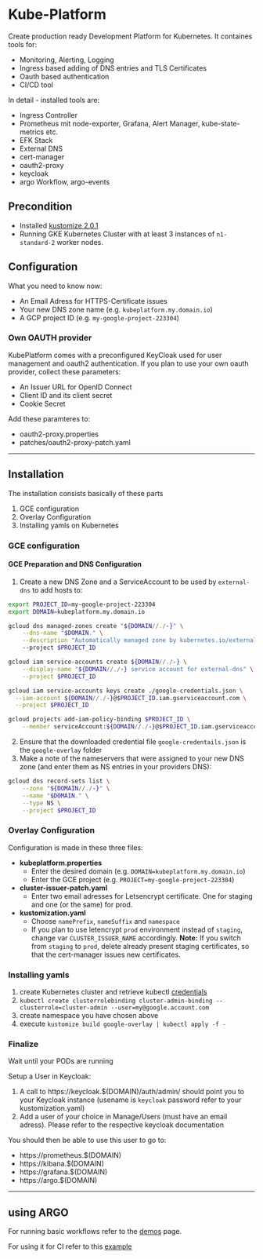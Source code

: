 # Kube-Platform

Create production ready Development Platform for Kubernetes. It containes tools for:

- Monitoring, Alerting, Logging
- Ingress based adding of DNS entries and TLS Certificates
- Oauth based authentication
- CI/CD tool

In detail - installed tools are:

- Ingress Controller
- Prometheus mit node-exporter, Grafana, Alert Manager, kube-state-metrics etc.
- EFK Stack
- External DNS
- cert-manager
- oauth2-proxy
- keycloak
- argo Workflow, argo-events

## Precondition

- Installed [kustomize 2.0.1](https://github.com/kubernetes-sigs/kustomize/releases)
- Running GKE Kubernetes Cluster with at least 3 instances of ```n1-standard-2``` worker nodes.

## Configuration

What you need to know now:

- An Email Adress for HTTPS-Certificate issues
- Your new DNS zone name (e.g. ```kubeplatform.my.domain.io```)
- A GCP project ID (e.g. ```my-google-project-223304```)

### Own OAUTH provider

KubePlatform comes with a preconfigured KeyCloak used for user management and oauth2 authentication. If you plan to use your own oauth provider, collect these parameters:

- An Issuer URL for OpenID Connect
- Client ID and its client secret
- Cookie Secret

Add these paramteres to:

- oauth2-proxy.properties
- patches/oauth2-proxy-patch.yaml

---

## Installation

The installation consists basically of these parts

1. GCE configuration
1. Overlay Configuration
1. Installing yamls on Kubernetes

### GCE configuration

#### GCE Preparation and DNS Configuration

1. Create a new DNS Zone and a ServiceAccount to be used by ```external-dns``` to add hosts to:

```bash
export PROJECT_ID=my-google-project-223304
export DOMAIN=kubeplatform.my.domain.io

gcloud dns managed-zones create "${DOMAIN//./-}" \
    --dns-name "$DOMAIN." \
    --description "Automatically managed zone by kubernetes.io/external-dns"
    --project $PROJECT_ID

gcloud iam service-accounts create ${DOMAIN//./-} \
    --display-name "${DOMAIN//./-} service account for external-dns" \
    --project $PROJECT_ID

gcloud iam service-accounts keys create ./google-credentials.json \
  --iam-account ${DOMAIN//./-}@$PROJECT_ID.iam.gserviceaccount.com \
  --project $PROJECT_ID

gcloud projects add-iam-policy-binding $PROJECT_ID \
    --member serviceAccount:${DOMAIN//./-}@$PROJECT_ID.iam.gserviceaccount.com --role roles/dns.admin 
```

2. Ensure that the downloaded credential file `google-credentails.json` is the `google-overlay` folder
3. Make a note of the nameservers that were assigned to your new DNS zone (and enter them as NS entries in your providers DNS):

```bash
gcloud dns record-sets list \
    --zone "${DOMAIN//./-}" \
    --name "$DOMAIN." \
    --type NS \
    --project $PROJECT_ID
```

### Overlay Configuration

Configuration is made in these three files:

- __kubeplatform.properties__
  - Enter the desired domain (e.g. ```DOMAIN=kubeplatform.my.domain.io```)
  - Enter the GCE project (e.g. ```PROJECT=my-google-project-223304```)
- __cluster-issuer-patch.yaml__
  - Enter two email adresses for Letsencrypt certificate. One for staging and one (or the same) for prod.
- __kustomization.yaml__ 
  - Choose ```namePrefix```, ```nameSuffix``` and ```namespace```
  - If you plan to use letencrypt `prod` environment instead of `staging`, change var `CLUSTER_ISSUER_NAME` accordingly. **Note:** If you switch from `staging` to `prod`, delete already present staging certificates, so that the cert-manager issues new certificates.

### Installing yamls

1. create Kubernetes cluster and retrieve kubectl [credentials](https://cloud.google.com/sdk/gcloud/reference/container/clusters/get-credentials)
1. ```kubectl create clusterrolebinding cluster-admin-binding --clusterrole=cluster-admin --user=my@google.account.com```
1. create namespace you have chosen above
1. execute ```kustomize build google-overlay | kubectl apply -f -```

### Finalize

Wait until your PODs are running

Setup a User in Keycloak:

1. A call to https://keycloak.$(DOMAIN)/auth/admin/ should point you to your Keycloak instance (usename is ```keycloak``` password refer to your kustomization.yaml)
1. Add a user of your choice in Manage/Users (must have an email adress). Please refer to the respective keycloak documentation

You should then be able to use this user to go to:

- https://prometheus.$(DOMAIN)
- https://kibana.$(DOMAIN)
- https://grafana.$(DOMAIN)
- https://argo.$(DOMAIN)

---

## using ARGO

For running basic workflows refer to the [demos](https://github.com/argoproj/argo/blob/master/demo.md) page.

For using it for CI refer to this [example](examples/ci/CI.md)
